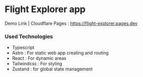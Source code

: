 # Flight Explorer app

Demo Link | Cloudflare Pages : https://flight-explorer.pages.dev

### Used Technologies

- Typescript
- Astro : For static web app creating and routing
- React : For dynamic areas
- Tailwindcss : For styling
- Zustand : for global state management
